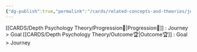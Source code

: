 ```yaml
---
{"dg-publish":true,"permalink":"/cards/related-concepts-and-theories/journey/","created":"2023-01-12T14:17:45.456+01:00","updated":"2023-04-25T11:19:50.250+02:00"}
---
```



[[CARDS/Depth Psychology Theory/Progression🏃\|Progression🏃]] : Journey > Goal
[[CARDS/Depth Psychology Theory/Outcome🏆\|Outcome🏆]] : Goal > Journey